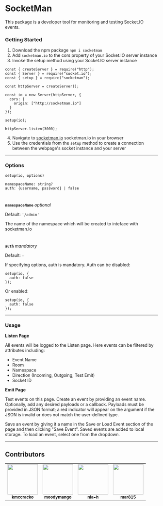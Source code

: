 # SocketMan

This package is a developer tool for monitoring and testing Socket.IO events.

### Getting Started

1. Download the npm package `npm i socketman`
2. Add `socketman.io` to the cors property of your Socket.IO server instance
3. Invoke the setup method using your Socket.IO server instance

```JS
const { createServer } = require("http");
const { Server } = require("socket.io");
const { setup } = require("socketman");

const httpServer = createServer();

const io = new Server(httpServer, {
  cors: {
    origin: ["http://socketman.io"]
  }
});

setup(io);

httpServer.listen(3000);
```

4. Navigate to [socketman.io](https://socketman.io) socketman.io in your browser
5. Use the credentials from the `setup` method to create a connection between the webpage's socket instance and your server

---

### Options

`setup(io, options)`

```JS
namespaceName: string?
auth: {username, password} | false
```

#

**`namespaceName`** _optional_

Default: `'/admin'`

The name of the namespace which will be created to inteface with socketman.io

#

**`auth`** _mandatory_

Default: `-`

If specifying options, auth is mandatory. Auth can be disabled:

```JS
setup(io, {
  auth: false
});
```

Or enabled:

```JS
setup(io, {
  auth: false
});
```

---

### Usage

**Listen Page**

All events will be logged to the Listen page. Here events can be filtered by attributes including:

- Event Name
- Room
- Namespace
- Direction (Incoming, Outgoing, Test Emit)
- Socket ID

**Emit Page**

Test events on this page. Create an event by providing an event name. Optionally, add any desired payloads or a callback. Payloads must be provided in JSON format; a red indicator will appear on the argument if the JSON is invalid or does not match the user-defined type.

Save an event by giving it a name in the Save or Load Event section of the page and then clicking "Save Event". Saved events are added to local storage. To load an event, select one from the dropdown.

---

## Contributors

<table>
    <td align="center">
    <a href="https://github.com/kmccracko">
    <img src="https://avatars.githubusercontent.com/u/46660286?v=4" width="100px;" alt=""/>
    <br />
    <sub><b>kmccracko</b></sub>
    </a>
    </td>
    <td align="center">
    <a href="https://github.com/moodymango">
    <img src="https://avatars.githubusercontent.com/u/84095263?v=4" width="100px;" alt=""/>
    <br />
    <sub><b>moodymango</b></sub>
    </a>
    </td>
    <td align="center">
    <a href="https://github.com/nia-h">
    <img src="https://avatars.githubusercontent.com/u/45723309?s=60&v=4" width="100px;" alt=""/>
    <br />
    <sub><b>nia-h</b></sub>
    </a>
    </td>
    <td align="center">
    <a href="https://github.com/mar815">
    <img src="https://avatars.githubusercontent.com/u/100739715?s=60&v=4" width="100px;" alt=""/>
    <br />
    <sub><b>mar815</b></sub>
    </a>
    </td>
</table>

